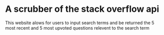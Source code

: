 # A scrubber of the stack overflow api
This website alows for users to input search terms and be returned the 5 most recent and 5 most upvoted questions relevent to the search term
